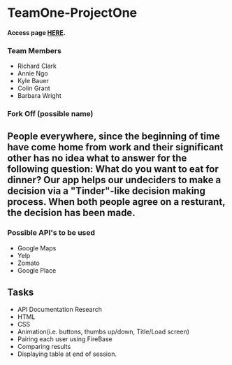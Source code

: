 # TeamOne-ProjectOne
#### Access page [HERE](https://kylecom2000.github.io/TeamOne-ProjectOne/).

### Team Members
* Richard Clark
* Annie Ngo
* Kyle Bauer
* Colin Grant
* Barbara Wright

### Fork Off (possible name)
## People everywhere, since the beginning of time have come home from work and their significant other has no idea what to answer for the following question: What do you want to eat for dinner?  Our app helps our undeciders to make a decision via a "Tinder"-like decision making process. When both people agree on a resturant, the decision has been made.

### Possible API's to be used
* Google Maps
* Yelp
* Zomato
* Google Place

## Tasks
* API Documentation Research
* HTML 
* CSS
* Animation(i.e. buttons, thumbs up/down, Title/Load screen)
* Pairing each user using FireBase
* Comparing results
* Displaying table at end of session.
